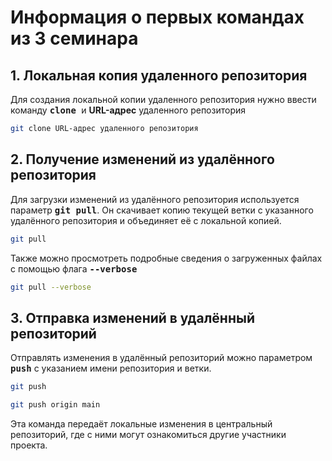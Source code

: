 # Информация о первых командах из 3 семинара

## 1. Локальная копия удаленного репозитория

Для создания локальной копии удаленного репозитория нужно ввести команду <kbd>**clone** </kbd> и **URL-адрес** удаленного репозитория
```sh
git clone URL-адрес удаленного репозитория
```

## 2. Получение изменений из удалённого репозитория

Для загрузки изменений из удалённого репозитория используется параметр <kbd>**git pull**</kbd>. Он скачивает копию текущей ветки с указанного удалённого репозитория и объединяет её с локальной копией.
```sh
git pull
```

Также можно просмотреть подробные сведения о загруженных файлах с помощью флага <kbd>**--verbose**</kbd>
```sh
git pull --verbose
```

## 3. Отправка изменений в удалённый репозиторий

Отправлять изменения в удалённый репозиторий можно параметром <kbd>**push**</kbd> с указанием имени репозитория и ветки.
```sh
git push
```
```sh
git push origin main
```
Эта команда передаёт локальные изменения в центральный репозиторий, где с ними могут ознакомиться другие участники проекта.